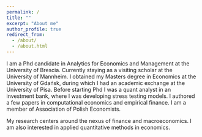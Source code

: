 ```yaml
---
permalink: /
title: ""
excerpt: "About me"
author_profile: true
redirect_from: 
  - /about/
  - /about.html
---
```


I am a Phd candidate in Analytics for Economics and Management at the University of Brescia. Currently staying as a visiting scholar at the University of Mannheim. I obtained my Masters degree in Economics at the University of Gdańsk, during which I had an academic exchange at the University of Pisa. Before starting Phd I was a quant analyst in an investment bank, where I was developing stress testing models. I authored a few papers in computational economics and empirical finance. I am a member of Association of Polish Economists. 

My research centers around the nexus of finance and macroeconomics. I am also interested in applied quantitative methods in economics. 
